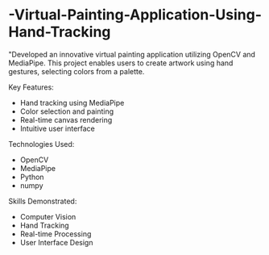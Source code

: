 # -Virtual-Painting-Application-Using-Hand-Tracking


"Developed an innovative virtual painting application utilizing OpenCV and MediaPipe. This project enables users to create artwork using hand gestures, selecting colors from a palette.

Key Features:

- Hand tracking using MediaPipe
- Color selection and painting
- Real-time canvas rendering
- Intuitive user interface

Technologies Used:

- OpenCV
- MediaPipe
- Python
- numpy

Skills Demonstrated:

- Computer Vision
- Hand Tracking
- Real-time Processing
- User Interface Design
